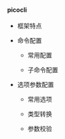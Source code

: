 #### picocli

- 框架特点

- 命令配置
  
  - 常用配置
  
  - 子命令配置

- 选项参数配置
  
  - 常用选项
  
  - 类型转换
  
  - 参数校验


